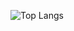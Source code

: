 ![Top Langs](https://github-readme-stats.vercel.app/api/top-langs/?username=BrandonKi&theme=tokyonight)
